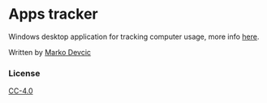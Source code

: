 # Apps tracker #

Windows desktop application for tracking computer usage, more info [here](http://www.theappstracker.com/).

Written by [Marko Devcic](http://www.markodevcic.com)

### License

[CC-4.0](https://creativecommons.org/licenses/by-nc-nd/4.0/)